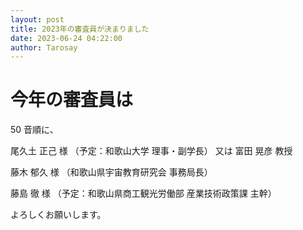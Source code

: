 ```yaml
---
layout: post
title: 2023年の審査員が決まりました
date: 2023-06-24 04:22:00
author: Tarosay
---
```


# 今年の審査員は

50 音順に、
<p>尾久土 正己 様 （予定：和歌山大学 理事・副学長） 又は 富田 晃彦 教授</p>
<p>藤木 郁久 様 （和歌山県宇宙教育研究会 事務局長）</p>
<p>藤島 徹 様 （予定：和歌山県商工観光労働部 産業技術政策課 主幹）</p>

よろしくお願いします。
